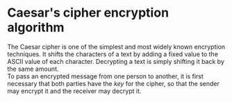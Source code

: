 # Caesar's cipher encryption algorithm
The Caesar cipher is one of the simplest and most widely known encryption techniques. It shifts the characters of a text by adding a fixed value to the ASCII value of each character. Decrypting a text is simply shifting it back by the same amount.</br>
To pass an encrypted message from one person to another, it is first necessary that both parties have the *key* for the cipher, so that the sender may encrypt it and the receiver may decrypt it.</br>

